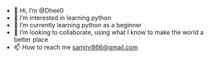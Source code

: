 - 👋 Hi, I’m @Dhee0
- 👀 I’m interested in learning python 
- 🌱 I’m currently learning python as a beginner
- 💞️ I’m looking to collaborate, using what I know to make the world a better place
- 📫 How to reach me samjnr866@gmail.com

<!---
Dhee0/Dhee0 is a ✨ special ✨ repository because its `README.md` (this file) appears on your GitHub profile.
You can click the Preview link to take a look at your changes.
--->
